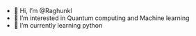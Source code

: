 - 👋 Hi, I’m @Raghunkl
- 👀 I’m interested in Quantum computing and Machine learning
- 🌱 I’m currently learning python


<!---
Raghunkl/Raghunkl is a ✨ special ✨ repository because its `README.md` (this file) appears on your GitHub profile.
You can click the Preview link to take a look at your changes.
--->
